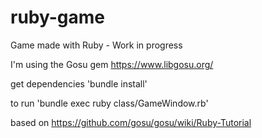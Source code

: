 # ruby-game
Game made with Ruby - Work in progress

I'm using the Gosu gem
https://www.libgosu.org/

get dependencies 'bundle install'

to run 'bundle exec ruby class/GameWindow.rb'

based on 
https://github.com/gosu/gosu/wiki/Ruby-Tutorial